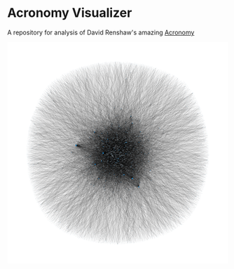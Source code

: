 # Acronomy Visualizer 

A repository for analysis of David Renshaw's amazing [Acronomy](https://acronymy.net/)

![Very compressed image of the graph](small_img/compressed_graph.png)